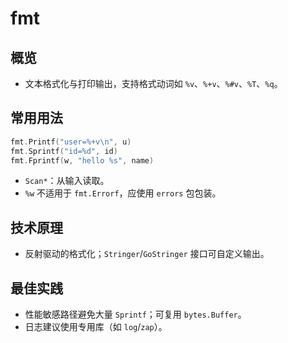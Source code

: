 # fmt

## 概览
- 文本格式化与打印输出，支持格式动词如 `%v`、`%+v`、`%#v`、`%T`、`%q`。

## 常用用法
```go
fmt.Printf("user=%+v\n", u)
fmt.Sprintf("id=%d", id)
fmt.Fprintf(w, "hello %s", name)
```
- `Scan*`：从输入读取。
- `%w` 不适用于 `fmt.Errorf`，应使用 `errors` 包包装。

## 技术原理
- 反射驱动的格式化；`Stringer`/`GoStringer` 接口可自定义输出。

## 最佳实践
- 性能敏感路径避免大量 `Sprintf`；可复用 `bytes.Buffer`。
- 日志建议使用专用库（如 `log`/`zap`）。